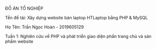 ĐỒ ÁN TỔ NGHIỆP

Tền đề tài: Xây dựng website bán laptop HTLaptop bằng PHP & MySQL

Họ Tên: Trần Ngọc Hoàn - 2019605129

Tuần 1: Nghiên cứu về PHP và phát triển giao diện phần trang chủ và sản phẩm website
